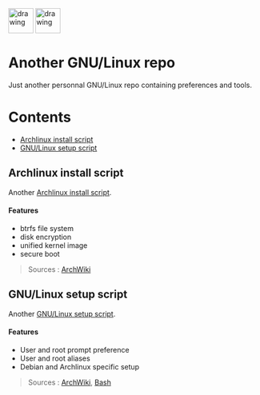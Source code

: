 <img src="https://kernel.org/theme/images/logos/tux.png" alt="drawing" width="50"/>
<img src="https://fr.wikipedia.org/wiki/Linux#/media/Fichier:Heckert_GNU_white.svg" alt="drawing" width="50"/>

# Another GNU/Linux repo
Just another personnal GNU/Linux repo containing preferences and tools.


# Contents
- [Archlinux install script](https://github.com/criticalsool/gnu-linux/edit/main/README.md#archlinux-install-script)
- [GNU/Linux setup script](https://github.com/criticalsool/gnu-linux/edit/main/README.md#gnulinux-setup-script)


## Archlinux install script
Another [Archlinux install script](https://github.com/criticalsool/gnu-linux/blob/main/archinstall.bash).

#### Features
- btrfs file system
- disk encryption
- unified kernel image
- secure boot

> Sources : [ArchWiki](https://wiki.archlinux.org/title/Installation_guide)


## GNU/Linux setup script
Another [GNU/Linux setup script](https://github.com/criticalsool/gnu-linux/blob/main/setup.bash).

#### Features
- User and root prompt preference
- User and root aliases
- Debian and Archlinux specific setup

> Sources : [ArchWiki](https://wiki.archlinux.org/title/Bash), [Bash](https://www.gnu.org/software/bash/manual/bash.html)
